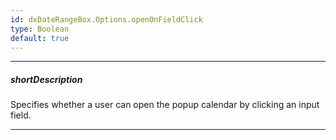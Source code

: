 ```yaml
---
id: dxDateRangeBox.Options.openOnFieldClick
type: Boolean
default: true
---
```

---
##### shortDescription
Specifies whether a user can open the popup calendar by clicking an input field.

---
